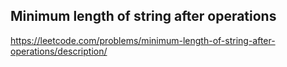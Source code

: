 ## Minimum length of string after operations
https://leetcode.com/problems/minimum-length-of-string-after-operations/description/

